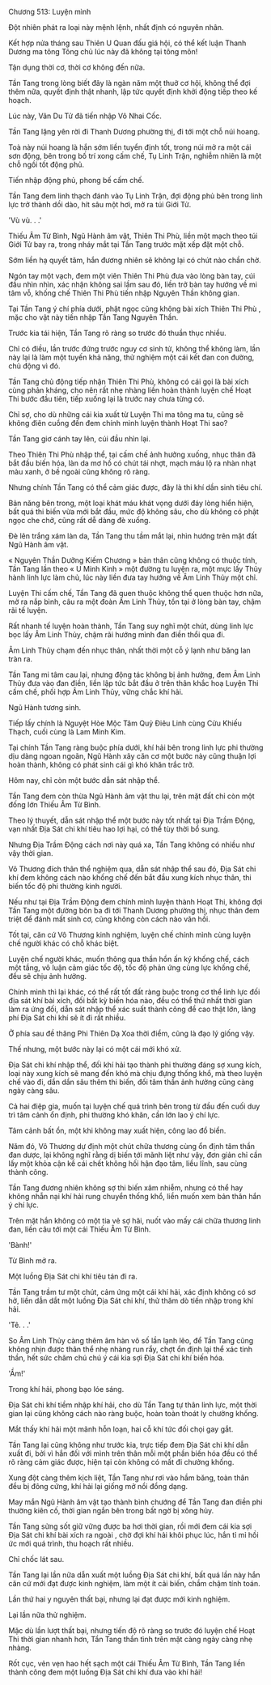 




Chương 513: Luyện mình


Đột nhiên phát ra loại này mệnh lệnh, nhất định có nguyên nhân.

Kết hợp nửa tháng sau Thiên U Quan đấu giá hội, có thể kết luận Thanh Dương ma tông Tông chủ lúc này đã không tại tông môn!

Tận dụng thời cơ, thời cơ không đến nữa.

Tần Tang trong lòng biết đây là ngàn năm một thuở cơ hội, không thể đợi thêm nữa, quyết định thật nhanh, lập tức quyết định khởi động tiếp theo kế hoạch.

Lúc này, Vân Du Tử đã tiến nhập Vô Nhai Cốc.

Tần Tang lặng yên rời đi Thanh Dương phường thị, đi tới một chỗ núi hoang.

Toà này núi hoang là hắn sớm liền tuyển định tốt, trong núi mở ra một cái sơn động, bên trong bố trí xong cấm chế, Tụ Linh Trận, nghiễm nhiên là một chỗ ngồi tốt động phủ.

Tiến nhập động phủ, phong bế cấm chế.

Tần Tang đem linh thạch đánh vào Tụ Linh Trận, đợi động phủ bên trong linh lực trở thành dồi dào, hít sâu một hơi, mở ra túi Giới Tử.

'Vù vù. . .'

Thiếu Âm Từ Bình, Ngũ Hành âm vật, Thiên Thi Phù, liền một mạch theo túi Giới Tử bay ra, trong nháy mắt tại Tần Tang trước mặt xếp đặt một chỗ.

Sớm liền hạ quyết tâm, hắn đương nhiên sẽ không lại có chút nào chần chờ.

Ngón tay một vạch, đem một viên Thiên Thi Phù đưa vào lòng bàn tay, cúi đầu nhìn nhìn, xác nhận không sai lầm sau đó, liền trở bàn tay hướng về mi tâm vỗ, khống chế Thiên Thi Phù tiến nhập Nguyên Thần không gian.

Tại Tần Tang ý chí phía dưới, phật ngọc cũng không bài xích Thiên Thi Phù , mặc cho vật này tiến nhập Tần Tang Nguyên Thần.

Trước kia tái hiện, Tần Tang rõ ràng so trước đó thuần thục nhiều.

Chỉ có điều, lần trước đứng trước nguy cơ sinh tử, không thể không làm, lần này lại là làm một tuyến khả năng, thử nghiệm một cái kết đan con đường, chủ động vì đó.

Tần Tang chủ động tiếp nhận Thiên Thi Phù, không có cái gọi là bài xích cùng phản kháng, cho nên rất nhẹ nhàng liền hoàn thành luyện chế Hoạt Thi bước đầu tiên, tiếp xuống lại là trước nay chưa từng có.

Chỉ sợ, cho dù những cái kia xuất từ Luyện Thi ma tông ma tu, cũng sẽ không điên cuồng đến đem chính mình luyện thành Hoạt Thi sao?

Tần Tang giơ cánh tay lên, cúi đầu nhìn lại.

Theo Thiên Thi Phù nhập thể, tại cấm chế ảnh hưởng xuống, nhục thân đã bắt đầu biến hóa, làn da mơ hồ có chút tái nhợt, mạch máu lộ ra nhàn nhạt màu xanh, ở bề ngoài cũng không rõ ràng.

Nhưng chính Tần Tang có thể cảm giác được, đây là thi khí dần sinh tiêu chí.

Bản năng bên trong, một loại khát máu khát vọng dưới đáy lòng hiển hiện, bất quá thi biến vừa mới bắt đầu, mức độ không sâu, cho dù không có phật ngọc che chở, cũng rất dễ dàng đè xuống.

Đè lên trắng xám làn da, Tần Tang thu tầm mắt lại, nhìn hướng trên mặt đất Ngũ Hành âm vật.

« Nguyên Thần Dưỡng Kiếm Chương » bản thân cũng không có thuộc tính, Tần Tang lần theo « U Minh Kinh » một đường tu luyện ra, một mực lấy Thủy hành linh lực làm chủ, lúc này liền đưa tay hướng về Âm Linh Thủy một chỉ.

Luyện Thi cấm chế, Tần Tang đã quen thuộc không thể quen thuộc hơn nữa, mở ra nắp bình, câu ra một đoàn Âm Linh Thủy, tồn tại ở lòng bàn tay, chậm rãi tế luyện.

Rất nhanh tế luyện hoàn thành, Tần Tang suy nghĩ một chút, dùng linh lực bọc lấy Âm Linh Thủy, chậm rãi hướng mình đan điền thổi qua đi.

Âm Linh Thủy chạm đến nhục thân, nhất thời một cỗ ý lạnh như băng lan tràn ra.

Tần Tang mi tâm cau lại, nhưng động tác không bị ảnh hưởng, đem Âm Linh Thủy đưa vào đan điền, liền lập tức bắt đầu ở trên thân khắc hoạ Luyện Thi cấm chế, phối hợp Âm Linh Thủy, vững chắc khí hải.

Ngũ Hành tương sinh.

Tiếp lấy chính là Nguyệt Hòe Mộc Tâm Quỷ Điêu Linh cùng Cửu Khiếu Thạch, cuối cùng là Lam Minh Kim.

Tại chính Tần Tang ràng buộc phía dưới, khí hải bên trong linh lực phi thường dịu dàng ngoan ngoãn, Ngũ Hành xây căn cơ một bước này cũng thuận lợi hoàn thành, không có phát sinh cái gì khó khăn trắc trở.

Hôm nay, chỉ còn một bước dẫn sát nhập thể.

Tần Tang đem còn thừa Ngũ Hành âm vật thu lại, trên mặt đất chỉ còn một đống lớn Thiếu Âm Từ Bình.

Theo lý thuyết, dẫn sát nhập thể một bước này tốt nhất tại Địa Trầm Động, vạn nhất Địa Sát chi khí tiêu hao lợi hại, có thể tùy thời bổ sung.

Nhưng Địa Trầm Động cách nơi này quá xa, Tần Tang không có nhiều như vậy thời gian.

Vô Thương đích thân thể nghiệm qua, dẫn sát nhập thể sau đó, Địa Sát chi khí đem không cách nào khống chế đến bắt đầu xung kích nhục thân, thi biến tốc độ phi thường kinh người.

Nếu như tại Địa Trầm Động đem chính mình luyện thành Hoạt Thi, không đợi Tần Tang một đường bôn ba đi tới Thanh Dương phường thị, nhục thân đem triệt để đánh mất sinh cơ, cũng không còn cách nào vãn hồi.

Tốt tại, căn cứ Vô Thương kinh nghiệm, luyện chế chính mình cùng luyện chế người khác có chỗ khác biệt.

Luyện chế người khác, muốn thông qua thần hồn ấn ký khống chế, cách một tầng, vô luận cảm giác tốc độ, tốc độ phản ứng cùng lực khống chế, đều sẽ chịu ảnh hưởng.

Chính mình thì lại khác, có thể rất tốt đất ràng buộc trong cơ thể linh lực đối địa sát khí bài xích, đối bất kỳ biến hóa nào, đều có thể thứ nhất thời gian làm ra ứng đối, dẫn sát nhập thể xác suất thành công đề cao thật lớn, lãng phí Địa Sát chi khí sẽ ít đi rất nhiều.

Ở phía sau đề thăng Phi Thiên Dạ Xoa thời điểm, cũng là đạo lý giống vậy.

Thế nhưng, một bước này lại có một cái mới khó xử.

Địa Sát chi khí nhập thể, đối khí hải tạo thành phi thường đáng sợ xung kích, loại này xung kích sẽ mang đến khó mà chịu đựng thống khổ, mà theo luyện chế vào đi, dần dần sâu thêm thi biến, đối tâm thần ảnh hưởng cũng càng ngày càng sâu.

Cả hai điệp gia, muốn tại luyện chế quá trình bên trong từ đầu đến cuối duy trì tâm cảnh ổn định, phi thường khó khăn, cần lớn lao ý chí lực.

Tâm cảnh bất ổn, một khi không may xuất hiện, công lao đổ biển.

Năm đó, Vô Thương dự định một chút chữa thương cùng ổn định tâm thần đan dược, lại không nghĩ rằng dị biến tới mãnh liệt như vậy, đơn giản chỉ cần lấy một khỏa cận kề cái chết không hối hận đạo tâm, liều lĩnh, sau cùng thành công.

Tần Tang đương nhiên không sợ thi biến xâm nhiễm, nhưng có thể hay không nhẫn nại khí hải rung chuyển thống khổ, liền muốn xem bản thân hắn ý chí lực.

Trên mặt hắn không có một tia vẻ sợ hãi, nuốt vào mấy cái chữa thương linh đan, liền câu tới một cái Thiếu Âm Từ Bình.

'Bành!'

Từ Bình mở ra.

Một luồng Địa Sát chi khí tiêu tán đi ra.

Tần Tang trầm tư một chút, cảm ứng một cái khí hải, xác định không có sơ hở, liền dẫn dắt một luồng Địa Sát chi khí, thử thăm dò tiến nhập trong khí hải.

'Tê. . .'

So Âm Linh Thủy càng thêm âm hàn vô số lần lạnh lẽo, để Tần Tang cũng không nhịn được thân thể nhẹ nhàng run rẩy, chợt ổn định lại thể xác tinh thần, hết sức chăm chú chú ý cái kia sợi Địa Sát chi khí biến hóa.

'Ầm!'

Trong khí hải, phong bạo lóe sáng.

Địa Sát chi khí tiềm nhập khí hải, cho dù Tần Tang tự thân linh lực, một thời gian lại cũng không cách nào ràng buộc, hoàn toàn thoát ly chưởng khống.

Mắt thấy khí hải một mãnh hỗn loạn, hai cỗ khí tức đối chọi gay gắt.

Tần Tang lại cũng không như trước kia, trực tiếp đem Địa Sát chi khí dẫn xuất đi, bởi vì hắn đối với mình trên thân mỗi một phần biến hóa đều có thể rõ ràng cảm giác được, hiện tại còn không có mất đi chưởng khống.

Xung đột càng thêm kịch liệt, Tần Tang như rơi vào hầm băng, toàn thân đều bị đông cứng, khí hải lại giống mở nồi đồng dạng.

May mắn Ngũ Hành âm vật tạo thành bình chướng để Tần Tang đan điền phi thường kiên cố, thời gian ngắn bên trong bất ngờ bị xông hủy.

Tần Tang sửng sốt giữ vững được ba hơi thời gian, rồi mới đem cái kia sợi Địa Sát chi khí bài xích ra ngoài , chờ đợi khí hải khôi phục lúc, hắn tỉ mỉ hồi ức mới quá trình, thu hoạch rất nhiều.

Chỉ chốc lát sau.

Tần Tang lại lần nữa dẫn xuất một luồng Địa Sát chi khí, bất quá lần này hắn căn cứ mới đạt được kinh nghiệm, làm một ít cải biến, chầm chậm tính toán.

Lần thứ hai y nguyên thất bại, nhưng lại đạt được mới kinh nghiệm.

Lại lần nữa thử nghiệm.

Mặc dù lần lượt thất bại, nhưng tiến độ rõ ràng so trước đó luyện chế Hoạt Thi thời gian nhanh hơn, Tần Tang thần tình trên mặt càng ngày càng nhẹ nhàng.

Rốt cục, vẻn vẹn hao hết sạch một cái Thiếu Âm Từ Bình, Tần Tang liền thành công đem một luồng Địa Sát chi khí đưa vào khí hải!




